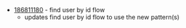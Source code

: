 - [186811180](https://www.pivotaltracker.com/story/show/186811180) - find user by id flow
  - updates find user by id flow to use the new pattern(s)

